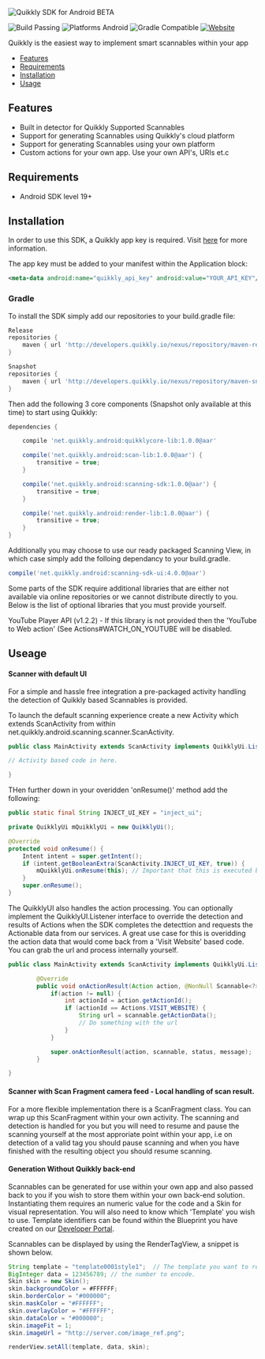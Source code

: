 ![Quikkly SDK for Android BETA](https://github.com/quikkly/android-sdk/blob/master/banner.png?raw=true)

![Build Passing](https://img.shields.io/badge/build-passing-brightgreen.svg)
![Platforms Android](https://img.shields.io/badge/android-sdk%2017%2B-blue.svg)
![Gradle Compatible](https://img.shields.io/badge/gradle-compatible-green.svg)
[![Website](https://img.shields.io/badge/quikkly.io-developers-5cb8a7.svg)](https://developers.quikkly.io)

Quikkly is the easiest way to implement smart scannables within your app

- [Features](#features)
- [Requirements](#requirements)
- [Installation](#installation)
- [Usage](#usage)

## Features

- Built in detector for Quikkly Supported Scannables
- Support for generating Scannables using Quikkly's cloud platform
- Support for generating Scannables using your own platform
- Custom actions for your own app. Use your own API's, URIs et.c

## Requirements

- Android SDK level 19+

## Installation

In order to use this SDK, a Quikkly app key is required. Visit [here](https://developers.quikkly.io) for more information.

The app key must be added to your manifest within the Application block:
```xml
<meta-data android:name="quikkly_api_key" android:value="YOUR_API_KEY"/>
```

### Gradle

To install the SDK simply add our repositories to your build.gradle file:
```gradle
Release
repositories {
    maven { url 'http://developers.quikkly.io/nexus/repository/maven-releases/' }
}
```
```gradle
Snapshot
repositories {
    maven { url 'http://developers.quikkly.io/nexus/repository/maven-snapshots/' }
}
```
Then add the following 3 core components (Snapshot only available at this time) to start using Quikkly:

```gradle
dependencies {

    compile 'net.quikkly.android:quikklycore-lib:1.0.0@aar'

    compile('net.quikkly.android:scan-lib:1.0.0@aar') {
        transitive = true;
    }

    compile('net.quikkly.android:scanning-sdk:1.0.0@aar') {
        transitive = true;
    }

    compile('net.quikkly.android:render-lib:1.0.0@aar') {
        transitive = true;
    }
}
```

Additionally you may choose to use our ready packaged Scanning View, in which case simply add the folloing dependancy to your build.gradle.

```gradle
compile('net.quikkly.android:scanning-sdk-ui:4.0.0@aar')
```

Some parts of the SDK require additional libraries that are either not available via online repositories or we cannot distribute directly to you. Below is the list of optional libraries that you must provide yourself.

YouTube Player API (v1.2.2) - If this library is not provided then the 'YouTube to Web action' (See Actions#WATCH_ON_YOUTUBE will be disabled.

## Useage

#### Scanner with default UI

For a simple and hassle free integration a pre-packaged activity handling the detection of Quikkly based Scannables is provided.

To launch the default scanning experience create a new Activity which extends ScanActivity from within net.quikkly.android.scanning.scanner.ScanActivity.

```java
public class MainActivity extends ScanActivity implements QuikklyUi.Listener {

// Activity based code in here.

}
```

THen further down in your overidden 'onResume()' method add the following:

```java
public static final String INJECT_UI_KEY = "inject_ui";

private QuikklyUi mQuikklyUi = new QuikklyUi();

@Override
protected void onResume() {
    Intent intent = super.getIntent();
    if (intent.getBooleanExtra(ScanActivity.INJECT_UI_KEY, true)) {
        mQuikklyUi.onResume(this); // Important that this is executed before super.onResume()!
    }
    super.onResume();
}
```

The QuikklyUI also handles the action processing. You can optionally implement the QuikklyUI.Listener  interface to override the detection and results of Actions when the SDK completes the detecttion and requests the Actionable data from our services.
A great use case for this is overidding the action data that would come back from a 'Visit Website' based code. You can grab the url and process internally yourself.

```java
public class MainActivity extends ScanActivity implements QuikklyUi.Listener {

        @Override
        public void onActionResult(Action action, @NonNull Scannable<?> scannable, @NonNull ActionListener.ActionStatus status, final String message) {
            if(action != null) {
                int actionId = action.getActionId();
                if (actionId == Actions.VISIT_WEBSITE) {
                    String url = scannable.getActionData();
                    // Do something with the url
                }
            }

            super.onActionResult(action, scannable, status, message);
        }

}
```

#### Scanner with Scan Fragment camera feed - Local handling of scan result.

For a more flexible implementation there is a ScanFragment class. You can wrap up this ScanFragment within your own activity. The scanning and detection is handled for you but you will need to resume and pause the scanning yourself at the most approriate point within your app, i.e on detection of a valid tag you should pause scanning and when you have finished with the resulting object you should resume scanning.

#### Generation Without Quikkly back-end

Scannables can be generated for use within your own app and also passed back to you if you wish to store them within your own back-end solution. Instantiating them requires an numeric value for the code and a Skin for visual representation. You will also need to know which 'Template' you wish to use. Template identifiers can be found within the Blueprint you have created on our [Developer Portal](https://developers.quikkly.io/home/create-scannable/).

Scannables can be displayed by using the RenderTagView, a snippet is shown below.

```java
String template = "template0001style1";  // The template you want to render, as per Blueprint.
BigInteger data = 123456789; // the number to encode.
Skin skin = new Skin();
skin.backgroundColor = #FFFFFF;
skin.borderColor = "#000000";
skin.maskColor = "#FFFFFF";
skin.overlayColor = "#FFFFFF";
skin.dataColor = "#000000";
skin.imageFit = 1;
skin.imageUrl = "http://server.com/image_ref.png";

renderView.setAll(template, data, skin);
```

